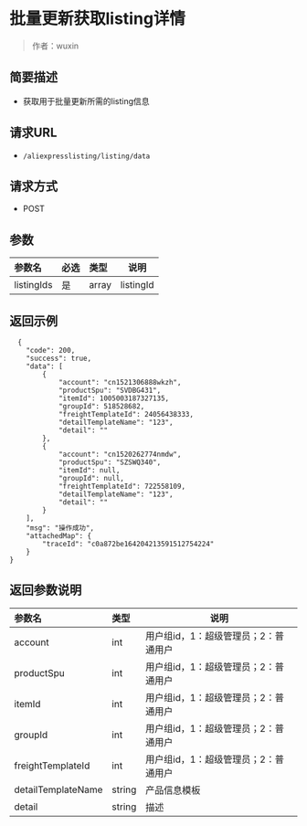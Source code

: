 # 批量更新获取listing详情

> 作者：wuxin

## 简要描述

- 获取用于批量更新所需的listing信息

## 请求URL
- `/aliexpresslisting/listing/data`
  
## 请求方式
- POST 

## 参数

|参数名|必选|类型|说明|
|:----    |:---|:----- |-----   |
|listingIds |是  |array |listingId   |

## 返回示例 

``` 
  {
    "code": 200,
    "success": true,
    "data": [
        {
            "account": "cn1521306888wkzh",
            "productSpu": "SVDBG431",
            "itemId": 1005003187327135,
            "groupId": 518528682,
            "freightTemplateId": 24056438333,
			"detailTemplateName": "123",
			"detail": ""
        },
        {
            "account": "cn1520262774nmdw",
            "productSpu": "SZSWQ340",
            "itemId": null,
            "groupId": null,
            "freightTemplateId": 722558109,
			"detailTemplateName": "123",
			"detail": ""
        }
    ],
    "msg": "操作成功",
    "attachedMap": {
        "traceId": "c0a872be164204213591512754224"
    }
}
```

## 返回参数说明 

|参数名|类型|说明|
|:-----  |:-----|-----                           |
|account |int   |用户组id，1：超级管理员；2：普通用户  |
|productSpu |int   |用户组id，1：超级管理员；2：普通用户  |
|itemId |int   |用户组id，1：超级管理员；2：普通用户  |
|groupId |int   |用户组id，1：超级管理员；2：普通用户  |
|freightTemplateId |int   |用户组id，1：超级管理员；2：普通用户  |
|detailTemplateName |string   |产品信息模板  |
|detail |string   |描述  |
